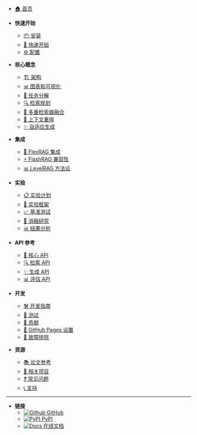 <!-- docs/_sidebar.md -->

* [🏠 首页](/)

* **快速开始**
  * [📦 安装](installation.md)
  * [🚀 快速开始](quickstart.md)
  * [⚙️ 配置](configuration.md)

* **核心概念**
  * [🏗️ 架构](architecture.md)
  * [📊 图表和可视化](diagrams.md)
  * [🧠 任务分解](task-decomposition.md)
  * [🔍 检索规划](retrieval-planning.md)
  * [🔗 多重检索器融合](multi-retriever.md)
  * [🎯 上下文重排](reranking.md)
  * [✨ 自适应生成](generation.md)

* **集成**
  * [🔧 FlexRAG 集成](flexrag-integration.md)
  * [⚡ FlashRAG 兼容性](flashrag-compatibility.md)
  * [📊 LevelRAG 方法论](levelrag-methodology.md)

* **实验**
  * [📋 实验计划](experiment-plan.md)
  * [🧪 实验框架](experiments.md)
  * [📈 基准测试](benchmarks.md)
  * [🔬 消融研究](ablation-studies.md)
  * [📊 结果分析](results-analysis.md)

* **API 参考**
  * [🔌 核心 API](api/core.md)
  * [🔍 检索 API](api/retrieval.md)
  * [✨ 生成 API](api/generation.md)
  * [📊 评估 API](api/evaluation.md)

* **开发**
  * [🛠️ 开发指南](development.md)
  * [🧪 测试](testing.md)
  * [📝 贡献](contributing.md)
  * [🚀 GitHub Pages 设置](github-pages-setup.md)
  * [🐛 故障排除](troubleshooting.md)

* **资源**
  * [📚 论文参考](papers.md)
  * [🔗 相关项目](related-projects.md)
  * [❓ 常见问题](faq.md)
  * [📞 支持](support.md)

---

* **链接**
  * [![Github](https://icongr.am/simple/github.svg?size=16&color=808080&colored=false) GitHub](https://github.com/Rito-w/adaptiverag)
  * [![PyPI](https://icongr.am/simple/pypi.svg?size=16&color=808080&colored=false) PyPI](https://pypi.org/project/adaptiverag/)
  * [![Docs](https://icongr.am/simple/gitbook.svg?size=16&color=808080&colored=false) 在线文档](https://rito-w.github.io/adaptiverag/)
